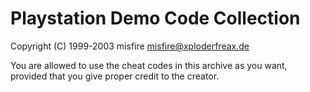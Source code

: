 Playstation Demo Code Collection
================================

Copyright (C) 1999-2003 misfire <misfire@xploderfreax.de>

You are allowed to use the cheat codes in this archive as you want, provided
that you give proper credit to the creator.
